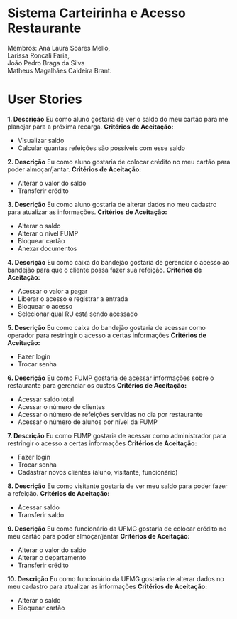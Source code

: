 # Sistema Carteirinha e Acesso Restaurante
Membros: 
Ana Laura Soares Mello,  
Larissa Roncali Faria,   
João Pedro Braga da Silva  
Matheus Magalhães Caldeira Brant.  

# User Stories 

**1. Descrição**
Eu como aluno gostaria de ver o saldo do meu cartão para me planejar para a próxima recarga.
**Critérios de Aceitação:**
 * Visualizar saldo
 * Calcular quantas refeições são possíveis com esse saldo
  
**2. Descrição**
Eu como aluno gostaria de colocar crédito no meu cartão para poder almoçar/jantar.
**Critérios de Aceitação:**
 * Alterar o valor do saldo
 * Transferir crédito

**3. Descrição**
Eu como aluno gostaria de alterar dados no meu cadastro para atualizar as informações.
**Critérios de Aceitação:**
 * Alterar o saldo
 * Alterar o nível FUMP
 * Bloquear cartão
 * Anexar documentos

**4. Descrição**
Eu como caixa do bandejão gostaria de gerenciar o acesso ao bandejão para que o cliente possa fazer sua refeição.
**Critérios de Aceitação:**
 * Acessar o valor a pagar
 * Liberar o acesso e registrar a entrada
 * Bloquear o acesso
 * Selecionar qual RU está sendo acessado

**5. Descrição**
Eu como caixa do bandejão gostaria de acessar como operador para restringir o acesso a certas informações
**Critérios de Aceitação:**
 * Fazer login
 * Trocar senha

**6. Descrição**
Eu como FUMP gostaria de acessar informações sobre o restaurante para gerenciar os custos
**Critérios de Aceitação:**
 * Acessar saldo total
 * Acessar o número de clientes
 * Acessar o número de refeições servidas no dia por restaurante
 * Acessar o número de alunos por nível da FUMP

**7. Descrição**
Eu como FUMP gostaria de acessar como administrador para restringir o acesso a certas informações
**Critérios de Aceitação:**
 * Fazer login
 * Trocar senha
 * Cadastrar novos clientes (aluno, visitante, funcionário)

**8. Descrição**
Eu como visitante gostaria de ver meu saldo para poder fazer a refeição.
**Critérios de Aceitação:**
 * Acessar saldo
 * Transferir saldo

**9. Descrição**
Eu como funcionário da UFMG gostaria de colocar crédito no meu cartão para poder almoçar/jantar
**Critérios de Aceitação:**
 * Alterar o valor do saldo
 * Alterar o departamento
 * Transferir crédito

**10. Descrição**
Eu como funcionário da UFMG gostaria de alterar dados no meu cadastro para atualizar as informações
**Critérios de Aceitação:**
 * Alterar o saldo
 * Bloquear cartão
 





